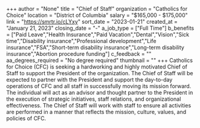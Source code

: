 +++
author = "None"
title = "Chief of Staff"
organization = "Catholics for Choice"
location = "District of Columbia"
salary = "$165,000 - $175,000"
link = "https://smrtr.io/cLYxy"
sort_date = "2023-01-21"
created_at = "January 21, 2023"
closing_date = "-"
a_job_type = ["Full Time"]
b_benefits = ["Paid Leave","Health Insurance","Paid Vacation","Dental","Vision","Sick time","Disability insurance","Professional development","Life insurance","FSA","Short-term disability insurance","Long-term disability insurance","Abortion procedure funding"]
c_feedback = ""
aa_degrees_required = "No degree required"
thumbnail = ""
+++
Catholics for Choice (CFC) is seeking a hardworking and highly motivated Chief of Staff to support the President of the organization. The Chief of Staff will be expected to partner with the President and support the day-to-day operations of CFC and all staff in successfully moving its mission forward.  The individual will act as an advisor and thought partner to the President in the execution of strategic initiatives, staff relations, and organizational effectiveness.  The Chief of Staff  will work with staff to ensure all activities are performed in a manner that reflects the mission, culture, values, and policies of CFC.